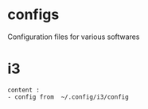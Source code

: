 # configs
Configuration files for various softwares

# i3
	content :
    - config from  ~/.config/i3/config
